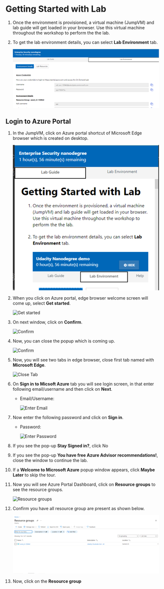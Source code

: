 # Getting Started with Lab

1. Once the environment is provisioned, a virtual machine (JumpVM) and lab guide will get loaded in your browser. Use this virtual machine throughout the workshop to perform the the lab.
1. To get the lab environment details, you can select **Lab Environment** tab. 

   ![](images/labenv.PNG "Lab Environment")
 
 
 
## Login to Azure Portal
1. In the JumpVM, click on Azure portal shortcut of Microsoft Edge browser which is created on desktop.

   ![azure portal.](images/labg.PNG)
   
1. When you click on Azure portal, edge browser welcome screen will come up, select **Get started**.

   ![](images/17.png "Get started")
   
1. On next window, click on **Confirm**.

   ![](images/18.png "Confirm")
   
1. Now, you can close the popup which is coming up.

   ![](images/19.png "Confirm")
   
1. Now, you will see two tabs in edge browser, close first tab named with **Microsoft Edge**.

   ![](images/20.png "Close Tab")
   
1. On **Sign in to Micsoft Azure** tab you will see login screen, in that enter following email/username and then click on **Next**. 
   * Email/Username: <inject key="AzureAdUserEmail"></inject>
   
     ![](images/21.png "Enter Email")
     
1. Now enter the following password and click on **Sign in**.
   * Password: <inject key="AzureAdUserPassword"></inject>
   
     ![](images/22.png "Enter Password")
     
1. If you see the pop-up **Stay Signed in?**, click No

1. If you see the pop-up **You have free Azure Advisor recommendations!**, close the window to continue the lab.

1. If a **Welcome to Microsoft Azure** popup window appears, click **Maybe Later** to skip the tour.
   
1. Now you will see Azure Portal Dashboard, click on **Resource groups** to see the resource groups.

   ![](images/23.png "Resource groups")
   
1. Confirm you have all resource group are present as shown below.

   ![](images/res.PNG "Resource groups")
   
1. Now, click on the **Resource group** 

